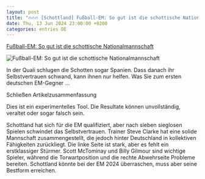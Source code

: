 ```yaml
---
layout: post
title: "🔥🔥🔥 [Schottland] Fußball-EM: So gut ist die schottische Nationalmannschaft"
date: Thu, 13 Jun 2024 23:00:00 +0200
categories: entries DE
---
```

[Fußball-EM: So gut ist die schottische Nationalmannschaft](https://www.zeit.de/sport/2024-06/schottland-fussball-nationalmannschaft-em)

![Fußball-EM: So gut ist die schottische Nationalmannschaft](https://img.zeit.de/sport/2024-06/schottland-fussball-nationalmannschaft-em-bild/wide__1300x731)

In der Quali schlugen die Schotten sogar Spanien. Dass danach ihr Selbstvertrauen schwand, kann ihnen nur helfen. Was Sie zum ersten deutschen EM-Gegner ...

Schließen Artikelzusammenfassung

Dies ist ein experimentelles Tool. Die Resultate können unvollständig, veraltet oder sogar falsch sein.

Schottland hat sich für die EM qualifiziert, aber nach sieben sieglosen Spielen schwindet das Selbstvertrauen. Trainer Steve Clarke hat eine solide Mannschaft zusammengestellt, die jedoch hinter Deutschland in kollektiven Fähigkeiten zurückliegt. Die linke Seite ist stark, aber es fehlt ein erstklassiger Stürmer. Scott McTominay und Billy Gilmour sind wichtige Spieler, während die Torwartposition und die rechte Abwehrseite Probleme bereiten. Schottland könnte bei der EM 2024 überraschen, muss aber seine Bestform erreichen.

